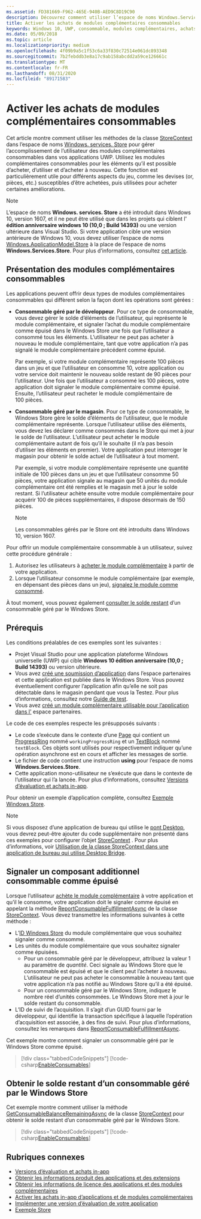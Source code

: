 ```yaml
---
ms.assetid: FD381669-F962-465E-940B-AED9C8D19C90
description: Découvrez comment utiliser l’espace de noms Windows.Services.Store pour utiliser les modules complémentaires consommables.
title: Activer les achats de modules complémentaires consommables
keywords: Windows 10, UWP, consommable, modules complémentaires, achats dans l’application, IAPs, Windows. services. Store
ms.date: 05/09/2018
ms.topic: article
ms.localizationpriority: medium
ms.openlocfilehash: 4f09b9a5c1f53c6a33f830c72514e061dc893348
ms.sourcegitcommit: 7b2febddb3e8a17c9ab158abcdd2a59ce126661c
ms.translationtype: MT
ms.contentlocale: fr-FR
ms.lasthandoff: 08/31/2020
ms.locfileid: "89171583"
---
```

# <a name="enable-consumable-add-on-purchases"></a>Activer les achats de modules complémentaires consommables

Cet article montre comment utiliser les méthodes de la classe [StoreContext](/uwp/api/windows.services.store.storecontext) dans l’espace de noms [Windows. services. Store](/uwp/api/windows.services.store) pour gérer l’accomplissement de l’utilisateur des modules complémentaires consommables dans vos applications UWP. Utilisez les modules complémentaires consommables pour les éléments qu’il est possible d’acheter, d’utiliser et d’acheter à nouveau. Cette fonction est particulièrement utile pour différents aspects du jeu, comme les devises (or, pièces, etc.) susceptibles d’être achetées, puis utilisées pour acheter certaines améliorations.

> [!NOTE]
> L’espace de noms **Windows. services. Store** a été introduit dans Windows 10, version 1607, et il ne peut être utilisé que dans les projets qui ciblent l' **édition anniversaire windows 10 (10,0 ; Build 14393)** ou une version ultérieure dans Visual Studio. Si votre application cible une version antérieure de Windows 10, vous devez utiliser l’espace de noms [Windows.ApplicationModel.Store](/uwp/api/windows.applicationmodel.store) à la place de l’espace de noms **Windows.Services.Store**. Pour plus d’informations, consultez [cet article](enable-consumable-in-app-product-purchases.md).

## <a name="overview-of-consumable-add-ons"></a>Présentation des modules complémentaires consommables

Les applications peuvent offrir deux types de modules complémentaires consommables qui diffèrent selon la façon dont les opérations sont gérées :

* **Consommable géré par le développeur**. Pour ce type de consommable, vous devez gérer le solde d’éléments de l’utilisateur, qui représente le module complémentaire, et signaler l’achat du module complémentaire comme épuisé dans le Windows Store une fois que l’utilisateur a consommé tous les éléments. L’utilisateur ne peut pas acheter à nouveau le module complémentaire, tant que votre application n’a pas signalé le module complémentaire précédent comme épuisé.

  Par exemple, si votre module complémentaire représente 100 pièces dans un jeu et que l’utilisateur en consomme 10, votre application ou votre service doit maintenir le nouveau solde restant de 90 pièces pour l’utilisateur. Une fois que l’utilisateur a consommé les 100 pièces, votre application doit signaler le module complémentaire comme épuisé. Ensuite, l’utilisateur peut racheter le module complémentaire de 100 pièces.

* **Consommable géré par le magasin**. Pour ce type de consommable, le Windows Store gère le solde d’éléments de l’utilisateur, que le module complémentaire représente. Lorsque l’utilisateur utilise des éléments, vous devez les déclarer comme consommés dans le Store qui met à jour le solde de l’utilisateur. L’utilisateur peut acheter le module complémentaire autant de fois qu’il le souhaite (il n’a pas besoin d’utiliser les éléments en premier). Votre application peut interroger le magasin pour obtenir le solde actuel de l’utilisateur à tout moment.

  Par exemple, si votre module complémentaire représente une quantité initiale de 100 pièces dans un jeu et que l’utilisateur consomme 50 pièces, votre application signale au magasin que 50 unités du module complémentaire ont été remplies et le magasin met à jour le solde restant. Si l’utilisateur achète ensuite votre module complémentaire pour acquérir 100 de pièces supplémentaires, il dispose désormais de 150 pièces.
    > [!NOTE]
    > Les consommables gérés par le Store ont été introduits dans Windows 10, version 1607.

Pour offrir un module complémentaire consommable à un utilisateur, suivez cette procédure générale :

1. Autorisez les utilisateurs à [acheter le module complémentaire](enable-in-app-purchases-of-apps-and-add-ons.md) à partir de votre application.
3. Lorsque l’utilisateur consomme le module complémentaire (par exemple, en dépensant des pièces dans un jeu), [signalez le module comme consommé](enable-consumable-add-on-purchases.md#report_fulfilled).

À tout moment, vous pouvez également [consulter le solde restant](enable-consumable-add-on-purchases.md#get_balance) d’un consommable géré par le Windows Store.

## <a name="prerequisites"></a>Prérequis

Les conditions préalables de ces exemples sont les suivantes :
* Projet Visual Studio pour une application plateforme Windows universelle (UWP) qui cible **Windows 10 édition anniversaire (10,0 ; Build 14393)** ou version ultérieure.
* Vous avez [créé une soumission d’application](../publish/app-submissions.md) dans l’espace partenaires et cette application est publiée dans le Windows Store. Vous pouvez éventuellement configurer l’application afin qu’elle ne soit pas détectable dans le magasin pendant que vous la Testez. Pour plus d’informations, consultez notre [Guide de test](in-app-purchases-and-trials.md#testing).
* Vous avez [créé un module complémentaire utilisable pour l’application dans l'](../publish/add-on-submissions.md) espace partenaires.

Le code de ces exemples respecte les présupposés suivants :
* Le code s’exécute dans le contexte d’une [Page](/uwp/api/windows.ui.xaml.controls.page) qui contient un [ProgressRing](/uwp/api/windows.ui.xaml.controls.progressring) nommé ```workingProgressRing``` et un [TextBlock](/uwp/api/windows.ui.xaml.controls.textblock) nommé ```textBlock```. Ces objets sont utilisés pour respectivement indiquer qu’une opération asynchrone est en cours et afficher les messages de sortie.
* Le fichier de code contient une instruction **using** pour l’espace de noms **Windows.Services.Store**.
* Cette application mono-utilisateur ne s’exécute que dans le contexte de l’utilisateur qui l’a lancée. Pour plus d’informations, consultez [Versions d’évaluation et achats in-app](in-app-purchases-and-trials.md#api_intro).

Pour obtenir un exemple d’application complète, consultez [Exemple Windows Store](https://github.com/Microsoft/Windows-universal-samples/tree/master/Samples/Store).

> [!NOTE]
> Si vous disposez d’une application de bureau qui utilise le [pont Desktop](https://developer.microsoft.com/windows/bridges/desktop), vous devrez peut-être ajouter du code supplémentaire non présenté dans ces exemples pour configurer l’objet [StoreContext](/uwp/api/windows.services.store.storecontext) . Pour plus d’informations, voir [Utilisation de la classe StoreContext dans une application de bureau qui utilise Desktop Bridge](in-app-purchases-and-trials.md#desktop).

<span id="report_fulfilled" />

## <a name="report-a-consumable-add-on-as-fulfilled"></a>Signaler un composant additionnel consommable comme épuisé

Lorsque l’utilisateur [achète le module complémentaire](enable-in-app-purchases-of-apps-and-add-ons.md) à votre application et qu’il le consomme, votre application doit le signaler comme épuisé en appelant la méthode [ReportConsumableFulfillmentAsync](/uwp/api/windows.services.store.storecontext.reportconsumablefulfillmentasync) de la classe [StoreContext](/uwp/api/windows.services.store.storecontext). Vous devez transmettre les informations suivantes à cette méthode :

* L’[ID Windows Store](in-app-purchases-and-trials.md#store-ids) du module complémentaire que vous souhaitez signaler comme consommé.
* Les unités du module complémentaire que vous souhaitez signaler comme épuisées.
  * Pour un consommable géré par le développeur, attribuez la valeur 1 au paramètre de *quantité*. Ceci signale au Windows Store que le consommable est épuisé et que le client peut l’acheter à nouveau. L’utilisateur ne peut pas acheter le consommable à nouveau tant que votre application n’a pas notifié au Windows Store qu’il a été épuisé.
  * Pour un consommable géré par le Windows Store, indiquez le nombre réel d’unités consommées. Le Windows Store met à jour le solde restant du consommable.
* L’ID de suivi de l’acquisition. Il s’agit d’un GUID fourni par le développeur, qui identifie la transaction spécifique à laquelle l’opération d’acquisition est associée, à des fins de suivi. Pour plus d’informations, consultez les remarques dans [ReportConsumableFulfillmentAsync](/uwp/api/windows.services.store.storecontext.reportconsumablefulfillmentasync).

Cet exemple montre comment signaler un consommable géré par le Windows Store comme épuisé.

> [!div class="tabbedCodeSnippets"]
[!code-csharp[EnableConsumables](./code/InAppPurchasesAndLicenses_RS1/cs/ConsumeAddOnPage.xaml.cs#ConsumeAddOn)]

<span id="get_balance" />

## <a name="get-the-remaining-balance-for-a-store-managed-consumable"></a>Obtenir le solde restant d’un consommable géré par le Windows Store

Cet exemple montre comment utiliser la méthode [GetConsumableBalanceRemainingAsync](/uwp/api/windows.services.store.storecontext.getconsumablebalanceremainingasync) de la classe [StoreContext](/uwp/api/windows.services.store.storecontext) pour obtenir le solde restant d’un consommable géré par le Windows Store.

> [!div class="tabbedCodeSnippets"]
[!code-csharp[EnableConsumables](./code/InAppPurchasesAndLicenses_RS1/cs/GetRemainingAddOnBalancePage.xaml.cs#GetRemainingAddOnBalance)]

## <a name="related-topics"></a>Rubriques connexes

* [Versions d’évaluation et achats in-app](in-app-purchases-and-trials.md)
* [Obtenir les informations produit des applications et des extensions](get-product-info-for-apps-and-add-ons.md)
* [Obtenir les informations de licence des applications et des modules complémentaires](get-license-info-for-apps-and-add-ons.md)
* [Activer les achats in-app d’applications et de modules complémentaires](enable-in-app-purchases-of-apps-and-add-ons.md)
* [Implémenter une version d’évaluation de votre application](implement-a-trial-version-of-your-app.md)
* [Exemple Store](https://github.com/Microsoft/Windows-universal-samples/tree/master/Samples/Store)